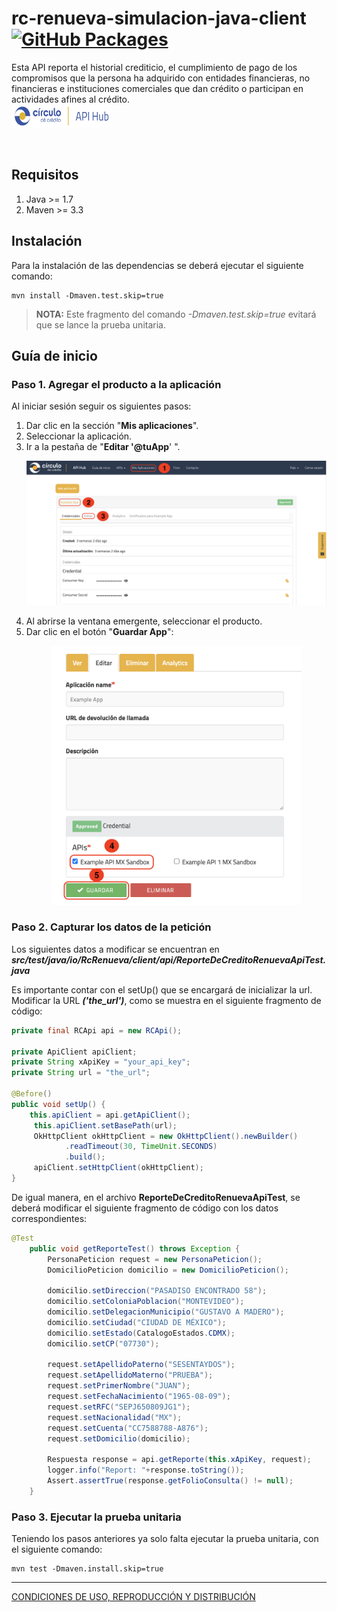 # rc-renueva-simulacion-java-client [![GitHub Packages](https://img.shields.io/badge/Maven&nbsp;package-Last&nbsp;version-lemon)](https://github.com/orgs/APIHub-CdC/packages?repo_name=rc-simulacion-client-java) 

<p>Esta API reporta el historial crediticio, el cumplimiento de pago de los compromisos que la persona ha adquirido con entidades financieras, no financieras e instituciones comerciales que dan crédito o participan en actividades afines al crédito.<br/><img src='https://github.com/APIHub-CdC/imagenes-cdc/blob/master/circulo_de_credito-apihub.png' height='37' width='160'/></p><br/>

## Requisitos

1. Java >= 1.7
2. Maven >= 3.3

## Instalación

Para la instalación de las dependencias se deberá ejecutar el siguiente comando:

```shell
mvn install -Dmaven.test.skip=true
```

> **NOTA:** Este fragmento del comando *-Dmaven.test.skip=true* evitará que se lance la prueba unitaria.


## Guía de inicio

### Paso 1. Agregar el producto a la aplicación

Al iniciar sesión seguir os siguientes pasos:

 1. Dar clic en la sección "**Mis aplicaciones**".
 2. Seleccionar la aplicación.
 3. Ir a la pestaña de "**Editar '@tuApp**' ".
    <p align="center">
      <img src="https://github.com/APIHub-CdC/imagenes-cdc/blob/master/edit_applications.jpg" width="900">
    </p>
 4. Al abrirse la ventana emergente, seleccionar el producto.
 5. Dar clic en el botón "**Guardar App**":
    <p align="center">
      <img src="https://github.com/APIHub-CdC/imagenes-cdc/blob/master/selected_product.jpg" width="400">
    </p>

### Paso 2. Capturar los datos de la petición

Los siguientes datos a modificar se encuentran en ***src/test/java/io/RcRenueva/client/api/ReporteDeCreditoRenuevaApiTest.java***

Es importante contar con el setUp() que se encargará de inicializar la url. Modificar la URL ***('the_url')***, como se muestra en el siguiente fragmento de código:

```java
private final RCApi api = new RCApi();

private ApiClient apiClient;
private String xApiKey = "your_api_key";
private String url = "the_url";

@Before()
public void setUp() {
    this.apiClient = api.getApiClient();
     this.apiClient.setBasePath(url);
     OkHttpClient okHttpClient = new OkHttpClient().newBuilder()
            .readTimeout(30, TimeUnit.SECONDS)
            .build();
     apiClient.setHttpClient(okHttpClient);
}
```

De igual manera, en el archivo **ReporteDeCreditoRenuevaApiTest**, se deberá modificar el siguiente fragmento de código con los datos correspondientes:

```java
@Test
    public void getReporteTest() throws Exception {
        PersonaPeticion request = new PersonaPeticion();
        DomicilioPeticion domicilio = new DomicilioPeticion();
        
        domicilio.setDireccion("PASADISO ENCONTRADO 58");
        domicilio.setColoniaPoblacion("MONTEVIDEO");
        domicilio.setDelegacionMunicipio("GUSTAVO A MADERO");
        domicilio.setCiudad("CIUDAD DE MÉXICO");
        domicilio.setEstado(CatalogoEstados.CDMX);
        domicilio.setCP("07730");
        
        request.setApellidoPaterno("SESENTAYDOS");
        request.setApellidoMaterno("PRUEBA");
        request.setPrimerNombre("JUAN");
        request.setFechaNacimiento("1965-08-09");
        request.setRFC("SEPJ650809JG1");
        request.setNacionalidad("MX");
        request.setCuenta("CC7588788-A876");
        request.setDomicilio(domicilio);
        
        Respuesta response = api.getReporte(this.xApiKey, request);
        logger.info("Report: "+response.toString());
        Assert.assertTrue(response.getFolioConsulta() != null);
    }
```

### Paso 3. Ejecutar la prueba unitaria

Teniendo los pasos anteriores ya solo falta ejecutar la prueba unitaria, con el siguiente comando:

```shell
mvn test -Dmaven.install.skip=true
```

---
[CONDICIONES DE USO, REPRODUCCIÓN Y DISTRIBUCIÓN](https://github.com/APIHub-CdC/licencias-cdc)

[1]: https://getcomposer.org/doc/00-intro.md#installation-linux-unix-macos